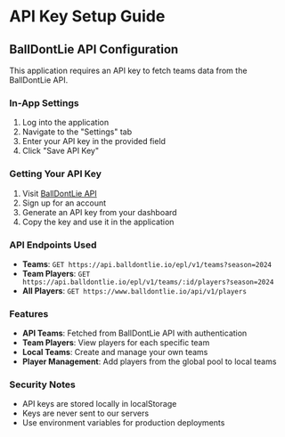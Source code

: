 # API Key Setup Guide

## BallDontLie API Configuration

This application requires an API key to fetch teams data from the BallDontLie API.

### In-App Settings

1. Log into the application
2. Navigate to the "Settings" tab
3. Enter your API key in the provided field
4. Click "Save API Key"

### Getting Your API Key

1. Visit [BallDontLie API](https://www.balldontlie.io/)
2. Sign up for an account
3. Generate an API key from your dashboard
4. Copy the key and use it in the application

### API Endpoints Used

- **Teams**: `GET https://api.balldontlie.io/epl/v1/teams?season=2024`
- **Team Players**: `GET https://api.balldontlie.io/epl/v1/teams/:id/players?season=2024`
- **All Players**: `GET https://www.balldontlie.io/api/v1/players`

### Features

- **API Teams**: Fetched from BallDontLie API with authentication
- **Team Players**: View players for each specific team
- **Local Teams**: Create and manage your own teams
- **Player Management**: Add players from the global pool to local teams

### Security Notes

- API keys are stored locally in localStorage
- Keys are never sent to our servers
- Use environment variables for production deployments

